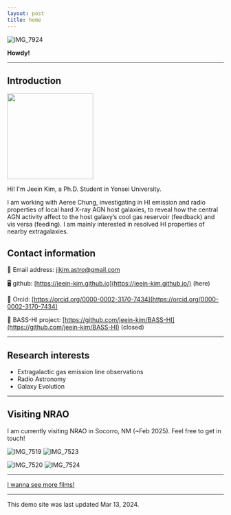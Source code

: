 ```yaml
---
layout: post
title: home
---
```

![IMG_7924](https://github.com/jeein-kim/jeein-kim.github.io/assets/63774418/bfe73e30-70ff-4fb7-b851-79de8f01637d)

**Howdy!** 

---

## Introduction

<!---
![IMG_5512](https://github.com/jeein-kim/jeein-kim.github.io/assets/63774418/c1101f7e-b352-4992-a694-54cdcdae256c/200x200)
-->


<img src='https://github.com/jeein-kim/jeein-kim.github.io/assets/63774418/c1101f7e-b352-4992-a694-54cdcdae256c' width='200'>

Hi! I'm Jeein Kim, a Ph.D. Student in Yonsei University. 

I am working with Aeree Chung, investigating in HI emission and radio properties of local hard X-ray AGN host galaxies, to reveal how the central AGN activity affect to the host galaxy’s cool gas reservoir (feedback) and vis versa (feeding). I am mainly interested in resolved HI properties of nearby extragalaxies. 

## Contact information

📧 Email address: [jikim.astro@gmail.com](jikim.astro@gmail.com)

🖥 github: [https://jeein-kim.github.io](https://jeein-kim.github.io/) (here)

🔗 Orcid: [https://orcid.org/0000-0002-3170-7434](https://orcid.org/0000-0002-3170-7434) 

🌌 BASS-HI project: [https://github.com/jeein-kim/BASS-HI](https://github.com/jeein-kim/BASS-HI) (closed)

---


## Research interests

* Extragalactic gas emission line observations
* Radio Astronomy
* Galaxy Evolution


---
## Visiting NRAO

I am currently visiting NRAO in Socorro, NM (~Feb 2025). Feel free to get in touch!

![IMG_7519](https://github.com/jeein-kim/jeein-kim.github.io/assets/63774418/c3e6fc65-a71b-4408-8ad3-71f7c495264a)
![IMG_7523](https://github.com/jeein-kim/jeein-kim.github.io/assets/63774418/72892554-2dd0-499e-875f-86aa766eadc5)

![IMG_7520](https://github.com/jeein-kim/jeein-kim.github.io/assets/63774418/c334c164-1144-4cee-8fed-c6b435b9c642)
![IMG_7524](https://github.com/jeein-kim/jeein-kim.github.io/assets/63774418/885fd733-6552-46d3-957c-82a3a89fbbb9)

---


[I wanna see more films!](https://jeein-kim.github.io/2024/06/01/film/)

---


This demo site was last updated Mar 13, 2024.





